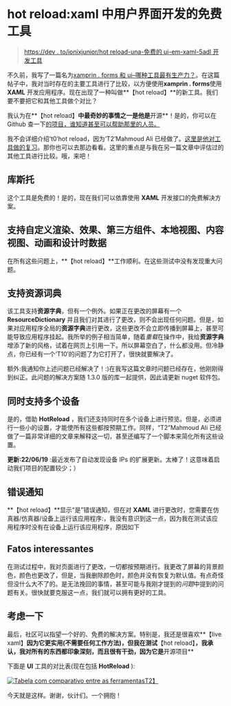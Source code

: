 # hot reload:xaml 中用户界面开发的免费工具

> [https://dev . to/ionixjunior/hot reload-una-免费的 ui-em-xaml-5adl 开发工具](https://dev.to/ionixjunior/hotreload-uma-ferramenta-gratuita-para-desenvolvimento-de-ui-em-xaml-5adl)

不久前，我写了一篇名为[xamprin . forms 和 ui–哪种工具最有生产力？](https://www.ionixjunior.com.br/xamarin-forms-e-ui-qual-ferramenta-e-mais-produtiva/)。在这篇帖子中，我对当时存在的主要工具进行了比较，以方便使用**xamprin . forms**使用 **XAML** 开发应用程序。现在出现了一种叫做**【hot reload】**的新工具。我们要不要把它和其他工具做个对比？

我认为在**【hot reload】**中最奇妙的事情之一是他是**开源**！是的，你可以在 Github 查一下[的项目，谁知道甚至可以帮助那里的人员。](https://github.com/AndreiMisiukevich/HotReload)

我不会详细介绍‘t0’hot reload，因为‘T2’Mahmoud Ali 已经做了。[这里是他对工具做的复习](http://high5devs.com/2019/04/hotreload-desenvolvendo-telas-mais-rapido-para-xamarin-forms-de-maneira-gratuita/)。那你也可以去那边看看。这里的重点是与我在另一篇文章中评估过的其他工具进行比较。哦，来吧！

## 库斯托

这个工具是免费的！是的，现在我们可以依靠使用 **XAML** 开发接口的免费解决方案。

## 支持自定义渲染、效果、第三方组件、本地视图、内容视图、动画和设计时数据

在所有这些问题上，**【hot reload】**工作顺利。在这些测试中没有发现重大问题。

## 支持资源词典

该工具支持**资源字典**，但有一个例外。如果正在更改的屏幕有一个 **ResourceDictionary** 并且我们对其进行了更改，则不会出现任何问题。但是，如果对应用程序全局的**资源字典**进行更改，这些更改不会立即传播到屏幕上，甚至可能导致应用程序挂起。我所举的例子相当简单，随着*重载*在操作中，我给**资源字典**增添了新的风格，试着在网页上引用一下。所以屏幕空白了，什么都没用。但冷静点，你已经有一个‘T10’的问题了为它打开了，很快就要解决了。

额外:我通知你上述问题已经解决了！:)在我写这篇文章时问题已经存在，他刚刚得到纠正。此问题的解决方案随 1.3.0 版的库一起提供，因此请更新 nuget 软件包。

## 同时支持多个设备

是的，借助 **HotReload** ，我们还支持同时在多个设备上进行预览。但是，必须进行一些小的设置，才能使所有这些都按预期工作。同样，“T2”Mahmoud Ali 已经做了一篇非常详细的文章来解释这一切，甚至还编写了一个脚本来简化所有这些设置。

**更新:22/06/19** :最近发布了自动发现设备 IPs 的扩展更新。太棒了！这意味着启动我们项目的配置较少；）

## 错误通知

**【hot reload】**显示“是”错误通知，但在对 **XAML** 进行更改时，您需要在仿真器/仿真器/设备上运行该应用程序:，我没有意识到这一点，因为我在测试该应用程序时没有在设备上运行该应用程序，原因如下

## Fatos interessantes

在测试过程中，我对页面进行了更改，一切都按预期进行。我更改了屏幕的背景颜色，颜色也更改了，但是，当我删除颜色时，颜色并没有恢复为默认值。有点奇怪但没什么大不了的。是无法挽回的事情，甚至可能与我刚才提到的*问题*中提到的问题有关。很快就要克服这一点，我们就可以拥有更好的工具。

## 考虑一下

最后，社区可以指望一个好的、免费的解决方案。特别是，我还是很喜欢**【live xaml】**因为它更实用(不需要任何工作方法)，但我在测试**【hot reload】**，我承认，我对所有的东西都印象深刻，而且很有干劲，因为它是**开源项目**

下面是 **UI** 工具的对比表(现在包括 **HotReload** ):

[![Tabela com comparativo entre as ferramentas](../Images/5fcc845ff12327c73930e071a7533588.png)T2】](https://res.cloudinary.com/practicaldev/image/fetch/s--xdR0Dgr5--/c_limit%2Cf_auto%2Cfl_progressive%2Cq_auto%2Cw_880/https://www.ionixjunior.com.br/wp-content/uploads/2019/06/comparativo_ferramentas_ui_xaml_v2.png)

今天就是这样。谢谢，伙计们。一个拥抱！